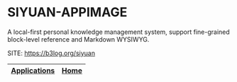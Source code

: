 # SIYUAN-APPIMAGE
 
 A local-first personal knowledge management system, support  fine-grained block-level reference and Markdown WYSIWYG.
 
 SITE: https://b3log.org/siyuan

 | [Applications](https://portable-linux-apps.github.io/apps.html) | [Home](https://portable-linux-apps.github.io)
 | --- | --- |
